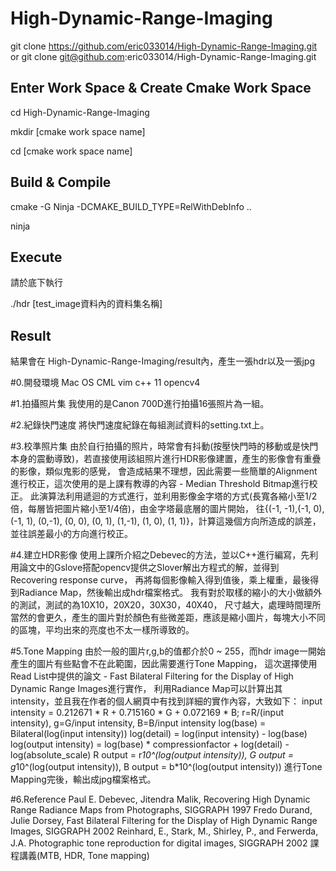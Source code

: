 # High-Dynamic-Range-Imaging
git clone https://github.com/eric033014/High-Dynamic-Range-Imaging.git
or
git clone git@github.com:eric033014/High-Dynamic-Range-Imaging.git

## Enter Work Space & Create Cmake Work Space
cd High-Dynamic-Range-Imaging

mkdir [cmake work space name]

cd [cmake work space name]

## Build & Compile

cmake -G Ninja -DCMAKE_BUILD_TYPE=RelWithDebInfo ..

ninja

## Execute
請於<cmake work space name>底下執行

./hdr [test_image資料內的資料集名稱]

## Result
結果會在 High-Dynamic-Range-Imaging/result內，產生一張hdr以及一張jpg


#0.開發環境
Mac OS CML
vim
c++ 11
opencv4

#1.拍攝照片集
我使用的是Canon 700D進行拍攝16張照片為一組。

#2.紀錄快門速度
將快門速度紀錄在每組測試資料的setting.txt上。

#3.校準照片集
由於自行拍攝的照片，時常會有抖動(按壓快門時的移動或是快門本身的震動導致)，若直接使用該組照片進行HDR影像建置，產生的影像會有重疊的影像，類似鬼影的感覺，
會造成結果不理想，因此需要一些簡單的Alignment進行校正，這次使用的是上課有教導的內容 - Median Threshold Bitmap進行校正。
此演算法利用遞迴的方式進行，並利用影像金字塔的方式(長寬各縮小至1/2倍，每層皆把圖片縮小至1/4倍)，由金字塔最底層的圖片開始，
往{(-1, -1),(-1, 0), (-1, 1), (0,-1), (0, 0), (0, 1), (1,-1), (1, 0), (1, 1)}，計算這幾個方向所造成的誤差，並往誤差最小的方向進行校正。

#4.建立HDR影像
使用上課所介紹之Debevec的方法，並以C++進行編寫，先利用論文中的Gslove搭配opencv提供之Slover解出方程式的解，並得到Recovering response curve，
再將每個影像輸入得到值後，乘上權重，最後得到Radiance Map，然後輸出成hdr檔案格式。
我有對於取樣的縮小的大小做額外的測試，測試的為10X10，20X20，30X30，40X40，
尺寸越大，處理時間理所當然的會更久，產生的圖片對於顏色有些微差距，應該是縮小圖片，每塊大小不同的區塊，平均出來的亮度也不太一樣所導致的。

#5.Tone Mapping
由於一般的圖片r,g,b的值都介於0 ~ 255，而hdr image一開始產生的圖片有些點會不在此範圍，因此需要進行Tone Mapping，
這次選擇使用Read List中提供的論文 - Fast Bilateral Filtering for the Display of High Dynamic Range Images進行實作，
利用Radiance Map可以計算出其intensity，並且我在作者的個人網頁中有找到詳細的實作內容，大致如下：
input intensity = 0.212671 * R + 0.715160 * G + 0.072169 * B;
r=R/(input intensity), g=G/input intensity, B=B/input intensity
log(base) = Bilateral(log(input intensity))
log(detail) = log(input intensity) - log(base)
log(output intensity) = log(base) * compressionfactor + log(detail) - log(absolute_scale)
R output = r*10^(log(output intensity)), G output = g*10^(log(output intensity)), B output = b*10^(log(output intensity))
進行Tone Mapping完後，輸出成jpg檔案格式。

#6.Reference
Paul E. Debevec, Jitendra Malik, Recovering High Dynamic Range Radiance Maps from Photographs, SIGGRAPH 1997
Fredo Durand, Julie Dorsey, Fast Bilateral Filtering for the Display of High Dynamic Range Images, SIGGRAPH 2002
Reinhard, E., Stark, M., Shirley, P., and Ferwerda, J.A. Photographic tone reproduction for digital images, SIGGRAPH 2002
課程講義(MTB, HDR, Tone mapping)
